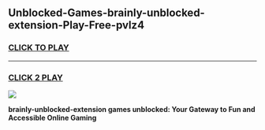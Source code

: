 
## Unblocked-Games-brainly-unblocked-extension-Play-Free-pvlz4
<h3>
<a href="https://premium76.site?title=brainly-unblocked-extension&ref=18A1">CLICK TO PLAY</a></h3>
<hr>

<h3>
<a href="https://premium76.site?title=brainly-unblocked-extension&ref=18A1">CLICK 2 PLAY</a>
  
</h3>

<a href="https://premium76.site?title=brainly-unblocked-extension&ref=18A1"><img src="https://clearcache.store/games.png"></a>


**brainly-unblocked-extension games unblocked: Your Gateway to Fun and Accessible Online Gaming**
